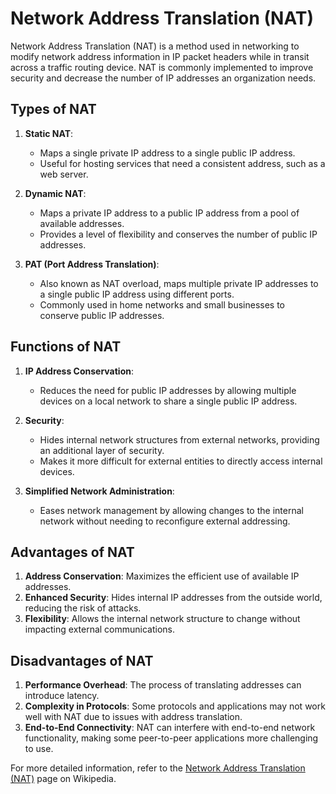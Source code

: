 # Network Address Translation (NAT)

Network Address Translation (NAT) is a method used in networking to modify network address information in IP packet headers while in transit across a traffic routing device. NAT is commonly implemented to improve security and decrease the number of IP addresses an organization needs.

## Types of NAT

1. **Static NAT**:
   - Maps a single private IP address to a single public IP address.
   - Useful for hosting services that need a consistent address, such as a web server.

2. **Dynamic NAT**:
   - Maps a private IP address to a public IP address from a pool of available addresses.
   - Provides a level of flexibility and conserves the number of public IP addresses.

3. **PAT (Port Address Translation)**:
   - Also known as NAT overload, maps multiple private IP addresses to a single public IP address using different ports.
   - Commonly used in home networks and small businesses to conserve public IP addresses.

## Functions of NAT

1. **IP Address Conservation**:
   - Reduces the need for public IP addresses by allowing multiple devices on a local network to share a single public IP address.

2. **Security**:
   - Hides internal network structures from external networks, providing an additional layer of security.
   - Makes it more difficult for external entities to directly access internal devices.

3. **Simplified Network Administration**:
   - Eases network management by allowing changes to the internal network without needing to reconfigure external addressing.

## Advantages of NAT

1. **Address Conservation**: Maximizes the efficient use of available IP addresses.
2. **Enhanced Security**: Hides internal IP addresses from the outside world, reducing the risk of attacks.
3. **Flexibility**: Allows the internal network structure to change without impacting external communications.

## Disadvantages of NAT

1. **Performance Overhead**: The process of translating addresses can introduce latency.
2. **Complexity in Protocols**: Some protocols and applications may not work well with NAT due to issues with address translation.
3. **End-to-End Connectivity**: NAT can interfere with end-to-end network functionality, making some peer-to-peer applications more challenging to use.

For more detailed information, refer to the [Network Address Translation (NAT)](https://en.wikipedia.org/wiki/Network_address_translation) page on Wikipedia.
